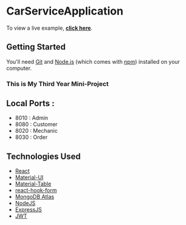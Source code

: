 # CarServiceApplication

To view a live example, **[click here](https://car-service-project.netlify.app)**.

## Getting Started

You'll need [Git](https://git-scm.com) and [Node.js](https://nodejs.org/en/download/) (which comes with [npm](http://npmjs.com)) installed on your computer.

### This is My Third Year Mini-Project

## Local Ports :

- 8010 : Admin
- 8080 : Customer
- 8020 : Mechanic
- 8030 : Order

## Technologies Used

- [React](https://reactjs.org/)
- [Material-UI](https://material-ui.com/)
- [Material-Table](https://material-table.com/#/)
- [react-hook-form](https://react-hook-form.com/)
- [MongoDB Atlas](https://www.mongodb.com/cloud)
- [NodeJS](https://nodejs.org/en/)
- [ExpressJS](https://expressjs.com/)
- [JWT](https://jwt.io/)
